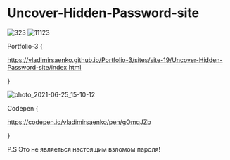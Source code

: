 # Uncover-Hidden-Password-site

![323](https://user-images.githubusercontent.com/56477695/117024551-c5806d00-ad02-11eb-96f2-19e9d943dcf8.jpg)
![11123](https://user-images.githubusercontent.com/56477695/117024749-f3fe4800-ad02-11eb-85b3-02ca0a0256ad.jpg)

Portfolio-3 {

https://vladimirsaenko.github.io/Portfolio-3/sites/site-19/Uncover-Hidden-Password-site/index.html

}

![photo_2021-06-25_15-10-12](https://user-images.githubusercontent.com/56477695/123425724-2887d500-d5cb-11eb-9296-172eff83ac5b.jpg)

Codepen {

https://codepen.io/vladimirsaenko/pen/gOmqJZb

}

P.S Это не являеться настоящим взломом пароля!
